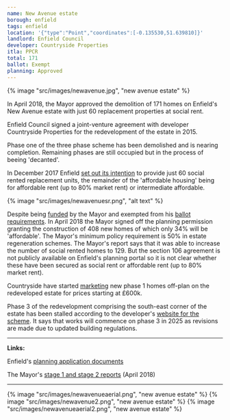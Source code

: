 ```yaml
---
name: New Avenue estate 
borough: enfield
tags: enfield
location: '{"type":"Point","coordinates":[-0.135530,51.639810]}'
landlord: Enfield Council
developer: Countryside Properties
itla: PPCR
total: 171
ballot: Exempt
planning: Approved
---
```

{% image "src/images/newavenue.jpg", "new avenue estate" %}

In April 2018, the Mayor approved the demolition of 171 homes on Enfield's New Avenue estate with just 60 replacement properties at social rent.

Enfield Council signed a joint-venture agreement with developer Countryside Properties for the redevelopment of the estate in 2015.

Phase one of the three phase scheme has been demolished and is nearing completion. Remaining phases are still occupied but in the process of beeing 'decanted'.

In December 2017 Enfield [set out its intention](/images/newavenuesr.pdf) to provide just 60 social rented replacement units, the remainder of the 'affordable housing' being for affordable rent (up to 80% market rent) or intermediate affordable.

{% image "src/images/newavenuesr.png", "alt text" %}

Despite being [funded](/approval/funding) by the Mayor and exempted from his [ballot requirements](/approved/ballotrequirements). In April 2018 the Mayor signed off the planning permission granting the construction of 408 new homes of which only 34% will be 'affordable'. The Mayor's minimum policy requirement is 50% in estate regeneration schemes. The Mayor's report says that it was able to increase the number of social rented homes to 129. But the section 106 agreement is not publicly available on Enfield's planning portal so it is not clear whether these have been secured as social rent or affordable rent (up to 80% market rent).

Countryside have started [marketing](https://www.countrysideproperties.com/all-developments/london/new-avenue) new phase 1 homes off-plan on the redeveloped estate for prices starting at £600k.

Phase 3 of the redevelopment comprising the south-east corner of the estate has been stalled according to the developer's [website for the scheme](https://www.countrysidehomes.com/developments/london/new-avenue-oakwood/download-newsletter). It says that works will commence on phase 3 in 2025 as revisions are made due to updated building regulations.

---

__Links:__

Enfield's [planning application documents](https://planningandbuildingcontrol.enfield.gov.uk/online-applications/applicationDetails.do?activeTab=documents&keyVal=O5KV2MJN04Y00)

The Mayor's [stage 1 and stage 2 reports](https://www.london.gov.uk/sites/default/files/public%3A//public%3A//PAWS/media_id_394835///new_avenue_estate_report.pdf) (April 2018)

---

 {% image "src/images/newavenueaerial.png", "new avenue estate" %}
  {% image "src/images/newavenue2.png", "new avenue estate" %}
  {% image "src/images/newavenueaerial2.png", "new avenue estate" %}


